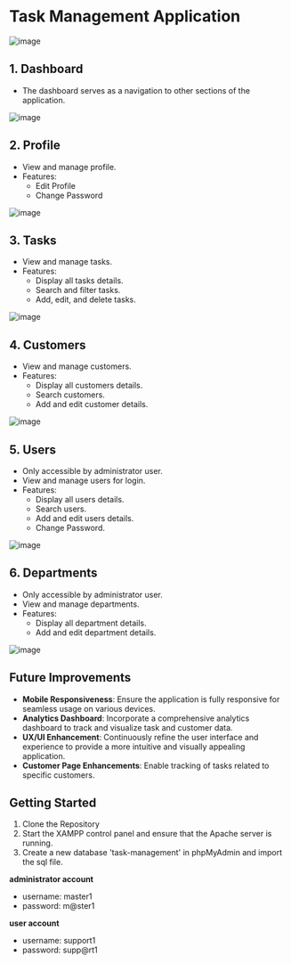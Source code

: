 # Task Management Application
![image](https://github.com/lleejiawen/task-management-app/assets/51112259/3ce179ec-a70f-43ee-b6ba-cfd7c6f0abf7)
## 1. Dashboard

- The dashboard serves as a navigation to other sections of the application.

![image](https://github.com/lleejiawen/task-management-app/assets/51112259/d9c0339f-ff68-4940-aa64-6b17d7f009f2)

## 2. Profile

- View and manage profile.
- Features:
  - Edit Profile
  - Change Password

![image](https://github.com/lleejiawen/task-management-app/assets/51112259/52cc9143-6045-46a7-a0b2-e9b299ad82e9)

## 3. Tasks

- View and manage tasks.
- Features:
  - Display all tasks details.
  - Search and filter tasks.
  - Add, edit, and delete tasks.

![image](https://github.com/lleejiawen/task-management-app/assets/51112259/457d0f41-f855-43f9-97b5-932c4fa4520a)

## 4. Customers

- View and manage customers.
- Features:
  - Display all customers details.
  - Search customers.
  - Add and edit customer details.

 ![image](https://github.com/lleejiawen/task-management-app/assets/51112259/61cc1e5d-7da6-4cb3-9df6-5fdc8cf8e31a)

## 5. Users

- Only accessible by administrator user.
- View and manage users for login.
- Features:
  - Display all users details.
  - Search users.
  - Add and edit users details.
  - Change Password.

![image](https://github.com/lleejiawen/task-management-app/assets/51112259/c02e3f96-c746-4d28-bbba-7fc7e6cd9c1d)

## 6. Departments

- Only accessible by administrator user.
- View and manage departments.
- Features:
  - Display all department details.
  - Add and edit department details.

![image](https://github.com/lleejiawen/task-management-app/assets/51112259/bb203574-10df-4979-bf74-27f910b4a229)

## Future Improvements

- **Mobile Responsiveness**: Ensure the application is fully responsive for seamless usage on various devices.
- **Analytics Dashboard**: Incorporate a comprehensive analytics dashboard to track and visualize task and customer data.
- **UX/UI Enhancement**: Continuously refine the user interface and experience to provide a more intuitive and visually appealing application.
- **Customer Page Enhancements**: Enable tracking of tasks related to specific customers.
    
## Getting Started

1. Clone the Repository
2. Start the XAMPP control panel and ensure that the Apache server is running.
3. Create a new database 'task-management' in phpMyAdmin and import the sql file.

**administrator account**
- username: master1
- password: m@ster1

**user account**
- username: support1
- password: supp@rt1
